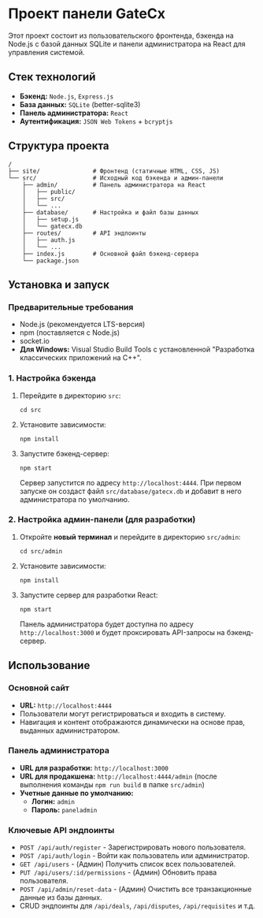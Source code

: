 # Проект панели GateCx
Этот проект состоит из пользовательского фронтенда, бэкенда на Node.js с базой данных SQLite и панели администратора на React для управления системой.
## Стек технологий
- **Бэкенд:** `Node.js`, `Express.js`
- **База данных:** `SQLite` (better-sqlite3)
- **Панель администратора:** `React`
- **Аутентификация:** `JSON Web Tokens` + `bcryptjs` 
## Структура проекта
```
/
├── site/               # Фронтенд (статичные HTML, CSS, JS)
└── src/                # Исходный код бэкенда и админ-панели
    ├── admin/          # Панель администратора на React
    │   ├── public/
    │   ├── src/
    │   └── ...
    ├── database/       # Настройка и файл базы данных
    │   ├── setup.js
    │   └── gatecx.db
    ├── routes/         # API эндпоинты
    │   ├── auth.js
    │   └── ...
    ├── index.js        # Основной файл бэкенд-сервера
    └── package.json
```
## Установка и запуск
### Предварительные требования
- Node.js (рекомендуется LTS-версия)
- npm (поставляется с Node.js)
- socket.io
- **Для Windows:** Visual Studio Build Tools с установленной "Разработка классических приложений на C++".
### 1. Настройка бэкенда
1. Перейдите в директорию `src`:
    ```
    cd src
    ```
2. Установите зависимости:
    ```
    npm install
    ```
3. Запустите бэкенд-сервер:
    ```
    npm start
    ```
    Сервер запустится по адресу `http://localhost:4444`. При первом запуске он создаст файл `src/database/gatecx.db` и добавит в него администратора по умолчанию.
### 2. Настройка админ-панели (для разработки)
1. Откройте **новый терминал** и перейдите в директорию `src/admin`:
    ```
    cd src/admin
    ```
2. Установите зависимости:
    ```
    npm install
    ```
3. Запустите сервер для разработки React:
    ```
    npm start
    ```
    Панель администратора будет доступна по адресу `http://localhost:3000` и будет проксировать API-запросы на бэкенд-сервер.
## Использование
### Основной сайт
- **URL:** `http://localhost:4444`
- Пользователи могут регистрироваться и входить в систему.
- Навигация и контент отображаются динамически на основе прав, выданных администратором.
### Панель администратора
- **URL для разработки:** `http://localhost:3000`
- **URL для продакшена:** `http://localhost:4444/admin` (после выполнения команды `npm run build` в папке `src/admin`)
- **Учетные данные по умолчанию:**
    - **Логин:** `admin`
    - **Пароль:** `paneladmin`
### Ключевые API эндпоинты
- `POST /api/auth/register` - Зарегистрировать нового пользователя.
- `POST /api/auth/login` - Войти как пользователь или администратор.
- `GET /api/users` - (Админ) Получить список всех пользователей.
- `PUT /api/users/:id/permissions` - (Админ) Обновить права пользователя.
- `POST /api/admin/reset-data` - (Админ) Очистить все транзакционные данные из базы данных.
- CRUD эндпоинты для `/api/deals`, `/api/disputes`, `/api/requisites` и т.д.
